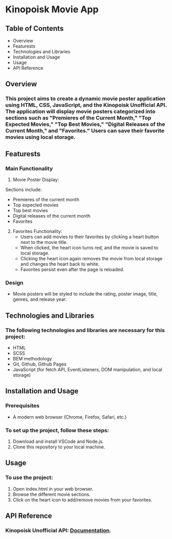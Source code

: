 # **Kinopoisk Movie App**

## **Table of Contents**
  - Overview
  - Featurests
  - Technologies and Libraries
  - Installation and Usage
  - Usage
  - API Reference

## **Overview**

### This project aims to create a dynamic movie poster application using HTML, CSS, JavaScript, and the Kinopoisk Unofficial API. The application will display movie posters categorized into sections such as "Premieres of the Current Month," "Top Expected Movies," "Top Best Movies," "Digital Releases of the Current Month," and "Favorites." Users can save their favorite movies using local storage.

## **Featurests**

### Main Functionality

1. Movie Poster Display:

 Sections include:
   - Premieres of the current month 
   - Top expected movies 
   - Top best movies 
   - Digital releases of the current month 
   - Favorites

2. Favorites Functionality:
   - Users can add movies to their favorites by clicking a heart button next to the movie title.
   - When clicked, the heart icon turns red, and the movie is saved to local storage.
   - Clicking the heart icon again removes the movie from local storage and changes the heart back to white.
   - Favorites persist even after the page is reloaded.

### Design
   - Movie posters will be styled to include the rating, poster image, title, genres, and release year.

## **Technologies and Libraries**

### The following technologies and libraries are necessary for this project:
  - HTML
  - SCSS 
  - BEM methodology
  - Git, Github, Github Pages
  - JavaScript (for fetch API, EventListeners, DOM manipulation, and local storage)

## **Installation and Usage**

### Prerequisites
  - A modern web browser (Chrome, Firefox, Safari, etc.)

### To set up the project, follow these steps:
1. Download and install VSCode and Node.js.
2. Clone this repository to your local machine.

## **Usage**

### To use the project:
1. Open index.html in your web browser.
2. Browse the different movie sections.
3. Click on the heart icon to add/remove movies from your favorites.

## **API Reference**

### Kinopoisk Unofficial API: [Documentation](https://kinopoiskapiunofficial.tech/documentation/api/).
